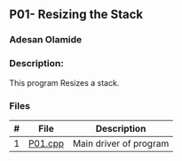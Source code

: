 ## P01- Resizing the Stack
### Adesan Olamide
### Description:

This program Resizes a stack.



### Files

|   #   | File                         | Description                 |
| :---: | ---------------------------- | --------------------------- |
|   1   | [P01.cpp](https://github.com/its-olamidey/3013-Algorithms-Adesan/blob/main/Assignments/P01/P01.cpp)         | Main driver of program      |


